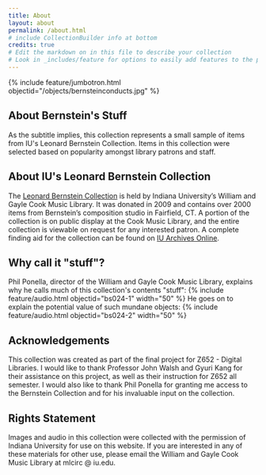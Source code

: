 ```yaml
---
title: About
layout: about
permalink: /about.html
# include CollectionBuilder info at bottom
credits: true
# Edit the markdown on in this file to describe your collection
# Look in _includes/feature for options to easily add features to the page
---
```


{% include feature/jumbotron.html objectid="/objects/bernsteinconducts.jpg" %}

## About Bernstein's Stuff
As the subtitle implies, this collection represents a small sample of items from IU's Leonard Bernstein Collection. Items in this collection were selected based on popularity amongst library patrons and staff. 

## About IU's Leonard Bernstein Collection
The <a href="https://music.indiana.edu/about/cook-music-library/bernstein.html">Leonard Bernstein Collection</a> is held by Indiana University’s William and Gayle Cook Music Library. It was donated in 2009 and contains over 2000 items from Bernstein’s composition studio in Fairfield, CT. A portion of the collection is on public display at the Cook Music Library, and the entire collection is viewable on request for any interested patron. A complete finding aid for the collection can be found on <a href="https://archives.iu.edu/catalog/VAD8042">IU Archives Online</a>.

## Why call it "stuff"?
Phil Ponella, director of the William and Gayle Cook Music Library, explains why he calls much of this collection's contents "stuff": 
{% include feature/audio.html objectid="bs024-1" width="50" %}
He goes on to explain the potential value of such mundane objects:
{% include feature/audio.html objectid="bs024-2" width="50" %}

## Acknowledgements
This collection was created as part of the final project for Z652 - Digital Libraries. I would like to thank Professor John Walsh and Gyuri Kang for their assistance on this project, as well as their instruction for Z652 all semester. I would also like to thank Phil Ponella for granting me access to the Bernstein Collection and for his invaluable input on the collection.

## Rights Statement
Images and audio in this collection were collected with the permission of Indiana University for use on this website. If you are interested in any of these materials for other use, please email the William and Gayle Cook Music Library at mlcirc @ iu.edu.
